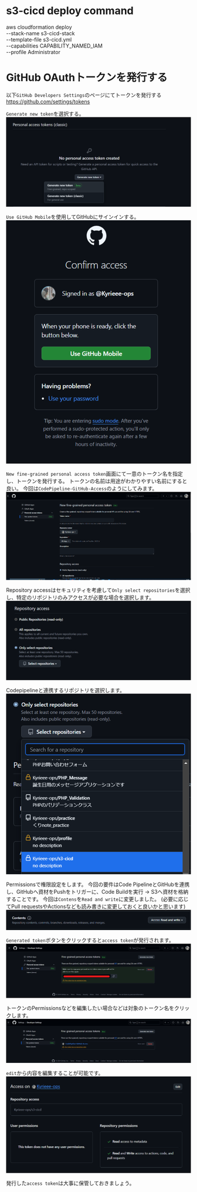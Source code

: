 # s3-cicd deploy command
aws cloudformation deploy \
--stack-name s3-cicd-stack \
--template-file s3-cicd.yml \
--capabilities CAPABILITY_NAMED_IAM \
--profile Administrator


# GitHub OAuthトークンを発行する
以下`GitHub Developers Settings`のページにてトークンを発行する
https://github.com/settings/tokens

`Generate new token`を選択する。
![Generate new tokun Beta](./img/Generate%20new%20token.png)

`Use GitHub Mobile`を使用してGitHubにサインインする。
![Use GitHub Mobile](./img/Confirm%20access.png)

`New fine-grained personal access token`画面にて一意のトークン名を指定し、トークンを発行する。
トークンの名前は用途がわかりやすい名前にすると良い。
今回は`CodePipeline-GitHub-Access`のようにしてみます。
![Create access token](./img/Token.png)

Repository accessはセキュリティを考慮して`Only select repositories`を選択し、特定のリポジトリのみアクセスが必要な場合を選択します。
![Repository access](./img/Repository%20access.png)

Codepipelineと連携するリポジトリを選択します。
![Select Repository](./img/Select%20Repository.png)

Permissionsで権限設定をします。
今回の要件はCode PipelineとGitHubを連携し、GitHubへ資材をPushをトリガーに、Code Buildを実行 -> S3へ資材を格納することです。
今回は`Contens`を`Read and write`に変更しました。 (必要に応じてPull requestsやActionsなども読み書きに変更しておくと良いかと思います)
![Permissions](./img/Permissions.png)

`Generated token`ボタンをクリックすると`access token`が発行されます。
![access token](./img/access%20token.png)

トークンのPermissionsなどを編集したい場合などは対象のトークン名をクリックします。
![token edit](./img/token%20edit.png)

`edit`から内容を編集することが可能です。
![edit page](./img/edit%20page.png)

発行した`access token`は大事に保管しておきましょう。